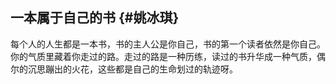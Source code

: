 ## 一本属于自己的书 {#姚冰琪}

每个人的人生都是一本书，书的主人公是你自己，书的第一个读者依然是你自己。你的气质里藏着你走过的路。走过的路是一种历练，读过的书升华成一种气质，偶尔的沉思蹦出的火花，这些都是自己的生命划过的轨迹呀。

